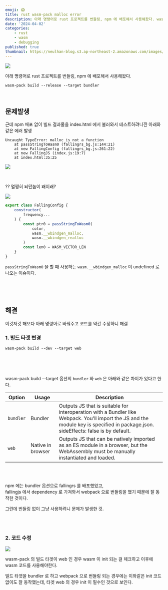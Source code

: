 ```yaml
---
emoji: 😱
title: rust wasm-pack malloc error
description: 아래 명령어로 rust 프로젝트를 번들링, npm 에 배포해서 사용해왔다. wasm-pack build --release --target bundler 근데 npm 배포 없이 빌드 결과물을 index.html 에서 불러와서 테스트하려니깐 아래와 같은 에러 발생
date: '2024-04-02'
categories:
    - rust
    - wasm
    - debugging
published: true
thumbnail: https://neulhan-blog.s3.ap-northeast-2.amazonaws.com/images/rust-wasm-pack-malloc-error/2024-04-03-09-41-53.png
---
```


![](https://neulhan-blog.s3.ap-northeast-2.amazonaws.com/images/rust-wasm-pack-malloc-error/2024-04-03-09-41-53.png)

아래 명령어로 rust 프로젝트를 번들링, npm 에 배포해서 사용해왔다.

```shell
wasm-pack build --release --target bundler
```

<br>

## 문제발생

근데 npm 배포 없이 빌드 결과물을 index.html 에서 불러와서 테스트하려니깐 아래와 같은 에러 발생

```
Uncaught TypeError: malloc is not a function
    at passStringToWasm0 (fallingrs_bg.js:144:21)
    at new FallingConfig (fallingrs_bg.js:261:22)
    at new FallingJS (index.js:19:7)
    at index.html:35:25
```

![](https://neulhan-blog.s3.ap-northeast-2.amazonaws.com/images/rust-wasm-pack-malloc-error/2024-04-02-11-04-34.png)

<br>

?? 멀쩡히 되던놈이 왜이래?

![](https://neulhan-blog.s3.ap-northeast-2.amazonaws.com/images/rust-wasm-pack-malloc-error/2024-04-02-11-13-25.png)

```js
export class FallingConfig {
    constructor(
        frequency...
    ) {
        const ptr0 = passStringToWasm0(
            color,
            wasm.__wbindgen_malloc,
            wasm.__wbindgen_realloc
        )
        const len0 = WASM_VECTOR_LEN
    }
}
```

`passStringToWasm0` 을 할 때 사용하는 `wasm.__wbindgen_malloc` 이 undefined 로 나오는 이슈이다.

<br>
<br>
<br>

## 해결

이것저것 해보다 아래 명령어로 바꿔주고 코드를 약간 수정하니 해결

### 1. 빌드 타겟 변경

```shell
wasm-pack build --dev --target web
```

<br>
<br>
<br>

wasm-pack build --target 옵션의 `bundler` 와 `web` 은 아래와 같은 차이가 있다고 한다.

| Option    | Usage             | Description                                                                                                                                                                         |
| --------- | ----------------- | ----------------------------------------------------------------------------------------------------------------------------------------------------------------------------------- |
| `bundler` | Bundler           | Outputs JS that is suitable for interoperation with a Bundler like Webpack. You'll import the JS and the module key is specified in package.json. sideEffects: false is by default. |
| `web`     | Native in browser | Outputs JS that can be natively imported as an ES module in a browser, but the WebAssembly must be manually instantiated and loaded.                                                |

<br>
<br>

npm 에는 bundler 옵션으로 fallingrs 를 배포했었고,  
fallingjs 에서 dependency 로 가져와서 webpack 으로 번들링을 했기 때문에 잘 동작한 것이다.

그런데 번들링 없이 그냥 사용하려니 문제가 발생한 것.

<br>
<br>

### 2. 코드 수정

![](https://neulhan-blog.s3.ap-northeast-2.amazonaws.com/images/rust-wasm-pack-malloc-error/2024-04-03-09-03-14.png)

wasm-pack 의 빌드 타겟이 web 인 경우 wasm 이 init 되는 걸 체크하고 이후에 wasm 코드를 사용해야한다.

빌드 타겟을 bundler 로 하고 webpack 으로 번들링 되는 경우에는 이와같은 init 코드 없이도 잘 동작했는데, 타겟 web 의 경우 init 이 필수인 것으로 보인다.
